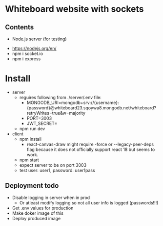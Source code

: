 # Whiteboard website with sockets

## Contents

* Node.js server (for testing)
- https://nodejs.org/en/
- npm i socket.io
- npm i express

# Install

* server
  - reguires following from ./server/.env file:
    - MONGODB_URI=mongodb+srv://{username}:{password}@whiteboard23.sqoywa8.mongodb.net/whiteboard?retryWrites=true&w=majority
    - PORT=3003
    - JWT_SECRET=
  - npm run dev
* client
  - npm install
    - react-canvas-draw might require -force or --legacy-peer-deps flag because it does not officially support react 18 but seems to work.
  - npm start
  - expect server to be on port 3003
  - test user: user1, password: user1pass

## Deployment todo

* Disable logging in server when in prod
  * Or atleast modify logging so not all user info is logged (passwords!!!)
* Get .env values for production
* Make doker image of this
* Deploy produced image